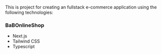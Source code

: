 This is project for creating an fullstack e-commerce application using the following technologies:

### BaBOnlineShop

- Next.js
- Tailwind CSS
- Typescript
